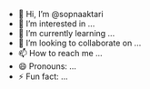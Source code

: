 - 👋 Hi, I’m @sopnaaktari
- 👀 I’m interested in ...
- 🌱 I’m currently learning ...
- 💞️ I’m looking to collaborate on ...
- 📫 How to reach me ...
- 😄 Pronouns: ...
- ⚡ Fun fact: ...

<!---
sopnaaktari/sopnaaktari is a ✨ special ✨ repository because its `README.md` (this file) appears on your GitHub profile.
You can click the Preview link to take a look at your changes.
--->
